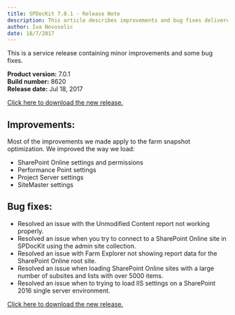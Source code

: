 ```yaml
---
title: SPDocKit 7.0.1 - Release Note
description: This article describes improvements and bug fixes delivered in SPDocKit 7.0.1
author: Iva Novoselic
date: 18/7/2017
---
```


This is a service release containing minor improvements and some bug fixes. 

__Product version:__ 7.0.1   
__Build number:__   8620     
__Release date:__ Jul 18, 2017    

[Click here to download the new release.](https://www.spdockit.com/downloads/)

## Improvements:
Most of the improvements we made apply to the farm snapshot optimization. We improved the way we load:	
* SharePoint Online settings and permissions
* Performance Point settings
* Project Server settings
* SiteMaster settings

## Bug fixes:
* Resolved an issue with the Unmodified Content report not working properly.
* Resolved an issue when you try to connect to a SharePoint Online site in SPDocKit using the admin site collection. 
* Resolved an issue with Farm Explorer not showing report data for the SharePoint Online root site. 
* Resolved an issue when loading SharePoint Online sites with a large number of subsites and lists with over 5000 items.
* Resolved an issue when to trying to load IIS settings on a SharePoint 2016 single server environment. 

[Click here to download the new release.](https://www.spdockit.com/downloads/)